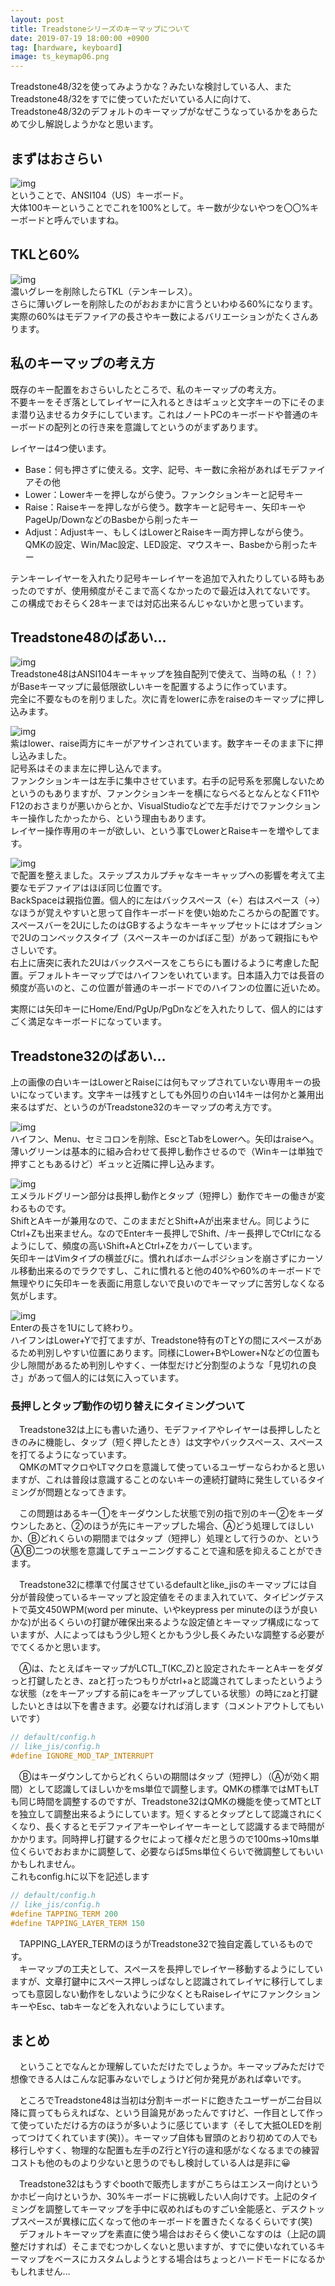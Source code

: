 ```yaml
---
layout: post
title: Treadstoneシリーズのキーマップについて
date: 2019-07-19 18:00:00 +0900
tag: [hardware, keyboard]
image: ts_keymap06.png
---
```


Treadstone48/32を使ってみようかな？みたいな検討している人、またTreadstone48/32をすでに使っていただいている人に向けて、Treadstone48/32のデフォルトのキーマップがなぜこうなっているかをあらためて少し解説しようかなと思います。  

## まずはおさらい

![img](/assets/photos/ts_keymap00.png)  
ということで、ANSI104（US）キーボード。  
大体100キーということでこれを100%として。キー数が少ないやつを〇〇%キーボードと呼んでいますね。  

## TKLと60%

![img](/assets/photos/ts_keymap01.png)  
濃いグレーを削除したらTKL（テンキーレス）。  
さらに薄いグレーを削除したのがおおまかに言うといわゆる60%になります。  
実際の60%はモデファイアの長さやキー数によるバリエーションがたくさんあります。  

## 私のキーマップの考え方

既存のキー配置をおさらいしたところで、私のキーマップの考え方。  
不要キーをそぎ落としてレイヤーに入れるときはギュッと文字キーの下にそのまま潜り込ませるカタチにしています。これはノートPCのキーボードや普通のキーボードの配列との行き来を意識してというのがまずあります。

レイヤーは4つ使います。  

- Base：何も押さずに使える。文字、記号、キー数に余裕があればモデファイアその他
- Lower：Lowerキーを押しながら使う。ファンクションキーと記号キー
- Raise：Raiseキーを押しながら使う。数字キーと記号キー、矢印キーやPageUp/DownなどのBasbeから削ったキー
- Adjust：Adjustキー、もしくはLowerとRaiseキー両方押しながら使う。QMKの設定、Win/Mac設定、LED設定、マウスキー、Basbeから削ったキー

テンキーレイヤーを入れたり記号キーレイヤーを追加で入れたりしている時もあったのですが、使用頻度がそこまで高くなかったので最近は入れてないです。  
この構成でおそらく28キーまでは対応出来るんじゃないかと思っています。  

## Treadstone48のばあい…

![img](/assets/photos/ts_keymap03.png)  
Treadstone48はANSI104キーキャップを独自配列で使えて、当時の私（！？）がBaseキーマップに最低限欲しいキーを配置するように作っています。  
完全に不要なものを削りました。次に青をlowerに赤をraiseのキーマップに押し込みます。  

![img](/assets/photos/ts_keymap04.png)  
紫はlower、raise両方にキーがアサインされています。数字キーそのまま下に押し込みました。  
記号系はそのまま左に押し込んでます。  
ファンクションキーは左手に集中させています。右手の記号系を邪魔しないためというのもありますが、ファンクションキーを横にならべるとなんとなくF11やF12のおさまりが悪いからとか、VisualStudioなどで左手だけでファンクションキー操作したかったから、という理由もあります。  
レイヤー操作専用のキーが欲しい、という事でLowerとRaiseキーを増やしてます。  

![img](/assets/photos/ts_keymap05.png)  
で配置を整えました。ステップスカルプチャなキーキャップへの影響を考えて主要なモデファイアはほぼ同じ位置です。  
BackSpaceは親指位置。個人的に左はバックスペース（←）右はスペース（→）なほうが覚えやすいと思って自作キーボードを使い始めたころからの配置です。スペースバーを2UにしたのはGBするようなキーキャップセットにはオプションで2Uのコンベックスタイプ（スペースキーのかばぼこ型）があって親指にもやさしいです。  
右上に唐突に表れた2Uはバックスペースをこちらにも置けるように考慮した配置。デフォルトキーマップではハイフンをいれています。日本語入力では長音の頻度が高いのと、この位置が普通のキーボードでのハイフンの位置に近いため。  

実際には矢印キーにHome/End/PgUp/PgDnなどを入れたりして、個人的にはすごく満足なキーボードになっています。  

## Treadstone32のばあい…

上の画像の白いキーはLowerとRaiseには何もマップされていない専用キーの扱いになっています。文字キーは残すとしても外回りの白い14キーは何かと兼用出来るはずだ、というのがTreadstone32のキーマップの考え方です。  

![img](/assets/photos/ts_keymap06.png)  
ハイフン、Menu、セミコロンを削除、EscとTabをLowerへ。矢印はraiseへ。薄いグリーンは基本的に組み合わせて長押し動作させるので（Winキーは単独で押すこともあるけど）ギュッと近隣に押し込みます。  

![img](/assets/photos/ts_keymap07.png)  
エメラルドグリーン部分は長押し動作とタップ（短押し）動作でキーの働きが変わるものです。  
ShiftとAキーが兼用なので、このままだとShift+Aが出来ません。同じようにCtrl+Zも出来ません。なのでEnterキー長押しでShift、/キー長押しでCtrlになるようにして、頻度の高いShift+AとCtrl+Zをカバーしています。  
矢印キーはVimタイプの横並びに。慣れればホームポジションを崩さずにカーソル移動出来るのでラクですし、これに慣れると他の40%や60%のキーボードで無理やりに矢印キーを表面に用意しないで良いのでキーマップに苦労しなくなる気がします。  

![img](/assets/photos/ts_keymap08.png)  
Enterの長さを1Uにして終わり。  
ハイフンはLower+Yで打てますが、Treadstone特有のTとYの間にスペースがあるため判別しやすい位置にあります。同様にLower+BやLower+Nなどの位置も少し隙間があるため判別しやすく、一体型だけど分割型のような「見切れの良さ」があって個人的には気に入っています。  

### 長押しとタップ動作の切り替えにタイミングついて

　Treadstone32は上にも書いた通り、モデファイアやレイヤーは長押ししたときのみに機能し、タップ（短く押したとき）は文字やバックスペース、スペースを打てるようになっています。  
　QMKのMTマクロやLTマクロを意識して使っているユーザーならわかると思いますが、これは普段は意識することのないキーの連続打鍵時に発生しているタイミングが問題となってきます。  

　この問題はあるキー①をキーダウンした状態で別の指で別のキー②をキーダウンしたあと、②のほうが先にキーアップした場合、Ⓐどう処理してほしいか、Ⓑどれくらいの期間まではタップ（短押し）処理として行うのか、というⒶⒷ二つの状態を意識してチューニングすることで違和感を抑えることができます。  

　Treadstone32に標準で付属させているdefaultとlike_jisのキーマップには自分が普段使っているキーマップと設定値をそのまま入れていて、タイピングテストで英文450WPM(word per minute、いやkeypress per minuteのほうが良いかな)が出るくらいの打鍵が確保出来るような設定値とキーマップ構成になっていますが、人によってはもう少し短くとかもう少し長くみたいな調整する必要がでてくるかと思います。  

　Ⓐは、たとえばキーマップがLCTL_T(KC_Z)と設定されたキーとAキーをダダっと打鍵したとき、zaと打ったつもりがctrl+aと認識されてしまったというような状態（zをキーアップする前にaをキーアップしている状態）の時にzaと打鍵したいときは以下を書きます。必要なければ消します（コメントアウトしてもいいです）

```c
// default/config.h
// like_jis/config.h
#define IGNORE_MOD_TAP_INTERRUPT
```

　Ⓑはキーダウンしてからどれくらいの期間はタップ（短押し）（Ⓐが効く期間）として認識してほしいかをms単位で調整します。QMKの標準ではMTもLTも同じ時間を調整するのですが、Treadstone32はQMKの機能を使ってMTとLTを独立して調整出来るようにしています。短くするとタップとして認識されにくくなり、長くするとモデファイアキーやレイヤーキーとして認識するまで時間がかかります。同時押し打鍵するクセによって様々だと思うので100ms→10ms単位くらいでおおまかに調整して、必要ならば5ms単位くらいで微調整してもいいかもしれません。  
これもconfig.hに以下を記述します

```c
// default/config.h
// like_jis/config.h
#define TAPPING_TERM 200
#define TAPPING_LAYER_TERM 150
```

　TAPPING_LAYER_TERMのほうがTreadstone32で独自定義しているものです。  
　キーマップの工夫として、スペースを長押しでレイヤー移動するようにしていますが、文章打鍵中にスペース押しっぱなしと認識されてレイヤに移行してしまっても意図しない動作をしないように少なくともRaiseレイヤにファンクションキーやEsc、tabキーなどを入れないようにしています。  

## まとめ

　ということでなんとか理解していただけたでしょうか。キーマップみただけで想像できる人はこんな記事みないでしょうけど何か発見があれば幸いです。  

　ところでTreadstone48は当初は分割キーボードに飽きたユーザーが二台目以降に買ってもらえればな、という目論見があったんですけど、一作目として作って使っていただける方のほうが多いように感じています（そして大抵OLEDを削ってつけてくれています(笑)）。キーマップ自体も冒頭のとおり初めての人でも移行しやすく、物理的な配置も左手のZ行とY行の違和感がなくなるまでの練習コストも他のものより少ないと思うのでもし検討している人は是非に😀  

　Treadstone32はもうすぐboothで販売しますがこちらはエンスー向けというかホビー向けというか、30%キーボードに挑戦したい人向けです。上記のタイミングを調整してキーマップを手中に収めればものすごい全能感と、デスクトップスペースが異様に広くなって他のキーボードを置きたくなるくらいです(笑)  
　デフォルトキーマップを素直に使う場合はおそらく使いこなすのは（上記の調整だけすれば）そこまでむつかしくないと思いますが、すでに使いなれているキーマップをベースにカスタムしようとする場合はちょっとハードモードになるかもしれません…  
